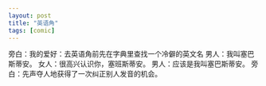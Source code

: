 ```yaml
---
layout: post
title: "英语角"
tags: [comic]
---
```

旁白：我的爱好：去英语角前先在字典里查找一个冷僻的英文名
男人：我叫塞巴斯蒂安。
女人：很高兴认识你，塞班斯蒂安。
男人：应该是我叫塞巴斯蒂安。
旁白：先声夺人地获得了一次纠正别人发音的机会。
